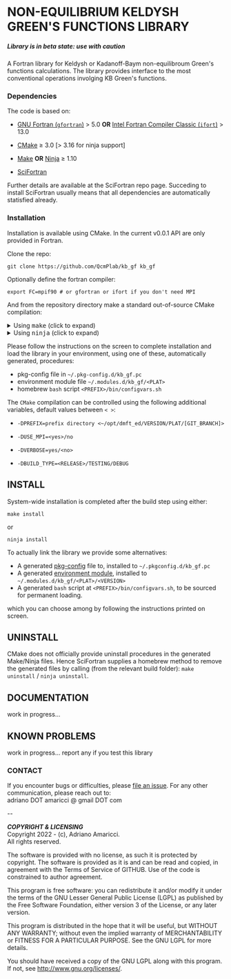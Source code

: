 # NON-EQUILIBRIUM KELDYSH GREEN'S FUNCTIONS LIBRARY

##### *Library is in beta state: use with caution*

A Fortran library for Keldysh or Kadanoff-Baym non-equilibroum Green's functions calculations. 
The library provides interface to the most conventional operations involging KB Green's functions. 



### Dependencies

The code is based on:  

* [GNU Fortran (`gfortran`)](https://gcc.gnu.org/fortran/) > 5.0 **OR** [Intel Fortran Compiler Classic (`ifort`)](https://www.intel.com/content/www/us/en/developer/tools/oneapi/fortran-compiler.html)  > 13.0

* [CMake](https://cmake.org/) ≥ 3.0 [> 3.16 for ninja support] 
* [Make](https://www.gnu.org/software/make/) **OR** [Ninja](https://ninja-build.org/) ≥ 1.10 
* [SciFortran](https://github.com/aamaricci/SciFortran)  

Further details are available at the SciFortran repo page. Succeding to install SciFortran usually means that all dependencies are automatically statisfied already.  


### Installation

Installation is  available using CMake. In the current v0.0.1 API are only provided in Fortran.   


Clone the repo:

```
git clone https://github.com/QcmPlab/kb_gf kb_gf
```

Optionally define the fortran compiler:

```
export FC=mpif90 # or gfortran or ifort if you don't need MPI
```


And from the repository directory make a standard out-of-source CMake compilation:

<details>
<summary> Using <tt>make</tt> (click to expand) </summary>
Default CMake workflow, with widest version support (CMake > 3.0).

```
mkdir build 
cd build  
cmake .. 
make
```      

</details>

<details>
<summary> Using <tt>ninja</tt> (click to expand)</summary>

If a fortran-capable[^3] version of `ninja` ( https://ninja-build.org ) is available in your system (and CMake can[^4] take advantage of it), you can use it to build the library at lightning, multi-threaded, speed. 

```
mkdir build    
cd build  
cmake -GNinja ..  
ninja
```       

</details>

  

Please follow the instructions on the screen to complete installation and load the library in your environment, using one of these, automatically generated, procedures:  

* pkg-config file in `~/.pkg-config.d/kb_gf.pc`  
* environment module file `~/.modules.d/kb_gf/<PLAT>`  
* homebrew `bash` script `<PREFIX>/bin/configvars.sh`


The `CMake` compilation can be controlled using the following additional variables, default values between `< >`:   

* `-DPREFIX=prefix directory <~/opt/dmft_ed/VERSION/PLAT/[GIT_BRANCH]>` 

* `-DUSE_MPI=<yes>/no`  

* `-DVERBOSE=yes/<no> `  

* `-DBUILD_TYPE=<RELEASE>/TESTING/DEBUG`  



## INSTALL

System-wide installation is completed after the build step using either: 

```
make install
```  

or   

```
ninja install
```  
 
To actually link the library we provide some alternatives:

* A generated [pkg-config](https://github.com/freedesktop/pkg-config) file to, installed to `~/.pkgconfig.d/kb_gf.pc`  
* A generated [environment module](https://github.com/cea-hpc/modules), installed to `~/.modules.d/kb_gf/<PLAT>/<VERSION>`  
* A generated `bash` script at `<PREFIX>/bin/configvars.sh`, to be sourced for permanent loading.

which you can choose among by following the instructions printed on screen.


## UNINSTALL

CMake does not officially provide uninstall procedures in the generated Make/Ninja files. Hence SciFortran supplies a homebrew method to remove the generated files by calling (from the relevant build folder): `make uninstall` / `ninja uninstall`.


## DOCUMENTATION
work in progress...


## KNOWN PROBLEMS
work in progress... report any if you test this library


### CONTACT

If you encounter bugs or difficulties, please [file an issue](https://github.com/QcmPlab/KB_GF/issues/new/choose). For any other communication, please reach out to:   
adriano DOT amaricci @ gmail DOT com



--

***COPYRIGHT & LICENSING***  
Copyright 2022 -  (c), Adriano Amaricci.  
All rights reserved. 

The software is provided with no license, as such it is protected by copyright. The software is provided as it is and can be read and copied, in agreement with the Terms of Service of GITHUB. Use of the code is constrained to author agreement.   

This program is free software: you can redistribute it and/or modify
it under the terms of the GNU Lesser General Public License (LGPL) as published by
the Free Software Foundation, either version 3 of the License, or any later version.

This program is distributed in the hope that it will be useful,
but WITHOUT ANY WARRANTY; without even the implied warranty of
MERCHANTABILITY or FITNESS FOR A PARTICULAR PURPOSE.  See the
GNU LGPL for more details.

You should have received a copy of the GNU LGPL along with this program.  If not, see <http://www.gnu.org/licenses/>.




